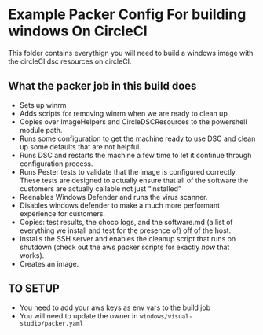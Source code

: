 #  Example Packer Config For building windows On CircleCI

This folder contains everythign you will need to build a windows image with the circleCI dsc resources on circleCI.

## What the packer job in this build does
* Sets up winrm
* Adds scripts for removing winrm when we are ready to clean up
* Copies over ImageHelpers and CircleDSCResources to the powershell module path.
* Runs some configuration to get the machine ready to use DSC and clean up some defaults that are not helpful.
* Runs DSC and restarts the machine a few time to let it continue through configuration process.
* Runs Pester tests to validate that the image is configured correctly. These tests are designed to actually ensure that all of the software the customers are actually callable not just “installed”
* Reenables Windows Defender and runs the virus scanner. 
* Disables windows defender to make a much more performant experience for customers.
* Copies: test results, the choco logs, and the software.md (a list of everything we install and test for the presence of) off of the host.
* Installs the SSH server and enables the cleanup script that runs on shutdown (check out the aws packer scripts for exactly *how* that works).
* Creates an image.



## TO SETUP
* You need to add your aws keys as env vars to the build job
* You will need to update the owner in `windows/visual-studio/packer.yaml`

